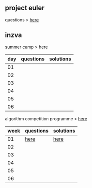 ## project euler

questions > [here](https://www.hackerrank.com/contests/projecteuler)

## inzva
 summer camp  > [here](https://inzva.com/algorithmic-competition-summer-camp-2018-report)
 
 
| day| questions | solutions |
|--|--|--|
| 01 |  |  |
| 02 |  |  |
| 03 |  |  |
| 04 |  |  |
| 05 |  |  |
| 06 |  |  |


algorithm competition programme > [here](https://inzva.com/algorithm-competition-programme-20182019)

| week| questions | solutions |
|--|--|--|
| 01 | [here](https://www.hackerrank.com/contests/inzva-01-intro-online-2018) | [here](inzva/algorithm%20competition%20programme/01) |
| 02 |  |  |
| 03 |  |  |
| 04 |  |  |
| 05 |  |  |
| 06 |  |  |
